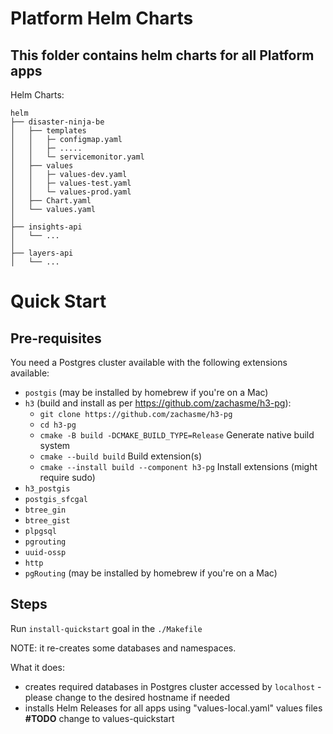 Platform Helm Charts
======================

This folder contains helm charts for all Platform apps
---

Helm Charts:
```
helm
├── disaster-ninja-be
│   ├── templates
│   │   ├─ configmap.yaml
│   │   ├─ .....
│   │   └─ servicemonitor.yaml
│   ├── values
│   │   ├─ values-dev.yaml
│   │   ├─ values-test.yaml
│   │   └─ values-prod.yaml
│   ├── Chart.yaml
│   └── values.yaml
│
├── insights-api
│   └── ...
│
├── layers-api
│   └── ...
```

# Quick Start

## Pre-requisites
You need a Postgres cluster available with the following extensions available:
- ```postgis``` (may be installed by homebrew if you're on a Mac)
- ```h3``` (build and install as per https://github.com/zachasme/h3-pg):
    - ```git clone https://github.com/zachasme/h3-pg```
    - ```cd h3-pg```
    - ```cmake -B build -DCMAKE_BUILD_TYPE=Release``` Generate native build system
    - ```cmake --build build``` Build extension(s)
    - ```cmake --install build --component h3-pg``` Install extensions (might require sudo)
- ```h3_postgis```
- ```postgis_sfcgal```
- ```btree_gin```
- ```btree_gist```
- ```plpgsql```
- ```pgrouting```
- ```uuid-ossp```
- ```http```
- ```pgRouting``` (may be installed by homebrew if you're on a Mac)

## Steps
Run ```install-quickstart``` goal in the ```./Makefile```

NOTE: it re-creates some databases and namespaces.

What it does:
- creates required databases in Postgres cluster accessed by ```localhost``` - please change to the desired hostname if needed
- installs Helm Releases for all apps using "values-local.yaml" values files **#TODO** change to values-quickstart